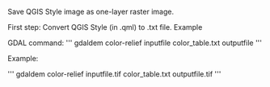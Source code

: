 Save QGIS Style image as one-layer raster image.

First step:
Convert QGIS Style (in .qml) to .txt file.
Example



GDAL command:
'''
gdaldem color-relief inputfile color_table.txt outputfile
'''

Example:

'''
gdaldem color-relief inputfile.tif color_table.txt outputfile.tif
'''